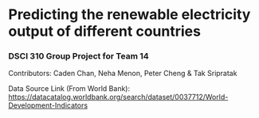 # Predicting the renewable electricity output of different countries
### DSCI 310 Group Project for Team 14
Contributors: Caden Chan, Neha Menon, Peter Cheng & Tak Sripratak

Data Source Link (From World Bank): https://datacatalog.worldbank.org/search/dataset/0037712/World-Development-Indicators



